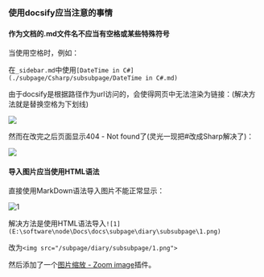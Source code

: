 ### 使用docsify应当注意的事情

#### 作为文档的.md文件名不应当有空格或某些特殊符号

当使用空格时，例如：

在`_sidebar.md`中使用`[DateTime in C#](./subpage/Csharp/subsubpage/DateTime in C#.md)`

由于docsify是根据路径作为url访问的，会使得网页中无法渲染为链接：(解决方法就是替换空格为下划线)

<img src="/subpage/diary/subsubpage/1.png">

然而在改完之后页面显示404 - Not found了(灵光一现把#改成Sharp解决了)：

<img src="/subpage/diary/subsubpage/2.png">



#### 导入图片应当使用HTML语法

直接使用MarkDown语法导入图片不能正常显示：

![1](E:\software\node\Docs\docs\subpage\diary\subsubpage\1.png)

解决方法是使用HTML语法导入`![1](E:\software\node\Docs\docs\subpage\diary\subsubpage\1.png)`

改为`<img src="/subpage/diary/subsubpage/1.png">`

然后添加了一个[图片缩放 - Zoom image](https://docsify.js.org/#/zh-cn/plugins?id=图片缩放-zoom-image)插件。